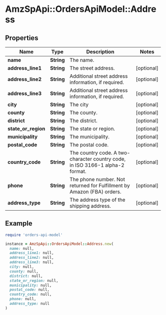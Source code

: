 # AmzSpApi::OrdersApiModel::Address

## Properties

| Name | Type | Description | Notes |
| ---- | ---- | ----------- | ----- |
| **name** | **String** | The name. |  |
| **address_line1** | **String** | The street address. | [optional] |
| **address_line2** | **String** | Additional street address information, if required. | [optional] |
| **address_line3** | **String** | Additional street address information, if required. | [optional] |
| **city** | **String** | The city  | [optional] |
| **county** | **String** | The county. | [optional] |
| **district** | **String** | The district. | [optional] |
| **state_or_region** | **String** | The state or region. | [optional] |
| **municipality** | **String** | The municipality. | [optional] |
| **postal_code** | **String** | The postal code. | [optional] |
| **country_code** | **String** | The country code. A two-character country code, in ISO 3166-1 alpha-2 format. | [optional] |
| **phone** | **String** | The phone number. Not returned for Fulfillment by Amazon (FBA) orders. | [optional] |
| **address_type** | **String** | The address type of the shipping address. | [optional] |

## Example

```ruby
require 'orders-api-model'

instance = AmzSpApi::OrdersApiModel::Address.new(
  name: null,
  address_line1: null,
  address_line2: null,
  address_line3: null,
  city: null,
  county: null,
  district: null,
  state_or_region: null,
  municipality: null,
  postal_code: null,
  country_code: null,
  phone: null,
  address_type: null
)
```

